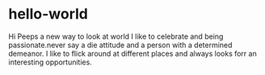 # hello-world

Hi Peeps
a new way to look at world
I like to celebrate and being passionate.never say a die attitude and a person with a determined demeanor. 
I like to flick around at different places and always looks forr an interesting opportunities.
